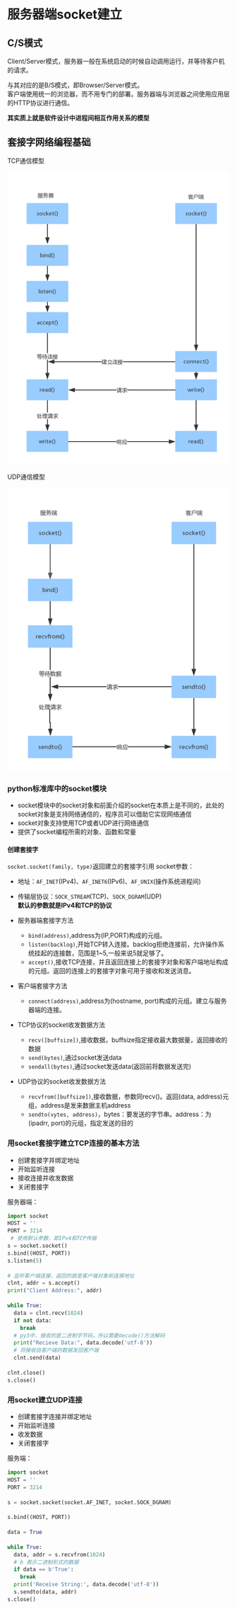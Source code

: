 # 服务器端socket建立

## C/S模式
Client/Server模式，服务器一般在系统启动的时候自动调用运行，并等待客户机的请求。  

与其对应的是B/S模式，即Browser/Server模式。  
客户端使用统一的浏览器，而不用专门的部署。服务器端与浏览器之间使用应用层的HTTP协议进行通信。  

 **其实质上就是软件设计中进程间相互作用关系的模型**

## 套接字网络编程基础
TCP通信模型  

![TCP连接](TCP通信过程.png)  

UDP通信模型  

![UDP连接](UDP通信过程.png)

### python标准库中的socket模块

- socket模块中的socket对象和前面介绍的socket在本质上是不同的，此处的socket对象是支持网络通信的，程序员可以借助它实现网络通信
- socket对象支持使用TCP或者UDP进行网络通信
- 提供了socket编程所需的对象、函数和常量
#### 创建套接字
`socket.socket(family, type)`返回建立的套接字引用
socket参数：
  - 地址：`AF_INET`(IPv4)、`AF_INET6`(IPv6)、`AF_UNIX`(操作系统进程间)
  - 传输层协议：`SOCK_STREAM`(TCP)、`SOCK_DGRAM`(UDP)  
**默认的参数就是IPv4和TCP的协议**

- 服务器端套接字方法  
  - `bind(address)`,address为(IP,PORT)构成的元组。  
  - `listen(backlog)`,开始TCP转入连接。backlog拒绝连接前，允许操作系统挂起的连接数，范围是1~5,一般来说5就足够了。
  - `accept()`,接收TCP连接，并且返回连接上的套接字对象和客户端地址构成的元组。返回的连接上的套接字对象可用于接收和发送消息。

- 客户端套接字方法
  - `connect(address)`,address为(hostname, port)构成的元组。建立与服务器端的连接。

- TCP协议的socket收发数据方法
  - `recv([buffsize])`,接收数据，buffsize指定接收最大数据量，返回接收的数据
  - `send(bytes)`,通过socket发送data
  - `sendall(bytes)`,通过socket发送data(返回前将数据发送完)
- UDP协议的socket收发数据方法
  - `recvfrom([buffsize])`,接收数据，参数同recv()。返回(data, address)元组，address是发来数据主机address
  - `sendto(vytes, address)`，bytes：要发送的字节串。address：为(ipadrr, port)的元组，指定发送的目的

### 用socket套接字建立TCP连接的基本方法
- 创建套接字并绑定地址
- 开始监听连接
- 接收连接并收发数据
- 关闭套接字

服务器端：

```python
import socket
HOST = ''
PORT = 3214
 # 使用默认参数，即IPv4和TCP传输
s = socket.socket()        
s.bind((HOST, PORT))
s.listen(5)               

# 监听客户端连接，返回的就是客户端对象和连接地址
clnt, addr = s.accept()
print("Client Address:", addr)

while True:
  data = clnt.recv(1024)
  if not data:
    break
  # py3中，接收的是二进制字节码，所以需要decode()方法解码
  print("Recieve Data:", data.decode('utf-8'))
  # 将接收自客户端的数据发回客户端
  clnt.send(data)

clnt.close()
s.close()
```

### 用socket建立UDP连接
- 创建套接字连接并绑定地址
- 开始监听连接
- 收发数据
- 关闭套接字

服务端：
```python
import socket
HOST = ''
PORT = 3214

s = socket.socket(socket.AF_INET, socket.SOCK_DGRAM)

s.bind((HOST, PORT))

data = True

while True:
  data, addr = s.recvfrom(1024)
  # b 表示二进制形式的数据
  if data == b'True':
    break
  print('Receive String:', data.decode('utf-8'))
  s.sendto(data, addr)
s.close()
```
